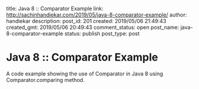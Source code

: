 title: Java 8 :: Comparator Example
link: http://sachinhandiekar.com/2019/05/java-8-comparator-example/
author: handiekar
description: 
post_id: 201
created: 2019/05/06 21:49:43
created_gmt: 2019/05/06 20:49:43
comment_status: open
post_name: java-8-comparator-example
status: publish
post_type: post

# Java 8 :: Comparator Example

A code example showing the use of Comparator in Java 8 using Comparator.comparing method.
